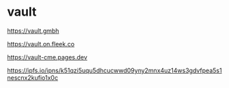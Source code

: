 # vault

<https://vault.gmbh>

<https://vault.on.fleek.co>

<https://vault-cme.pages.dev>

<https://ipfs.io/ipns/k51qzi5uqu5dhcucwwd09yny2mnx4uz14ws3gdvfpea5s1nescnx2kufio1x0c>
